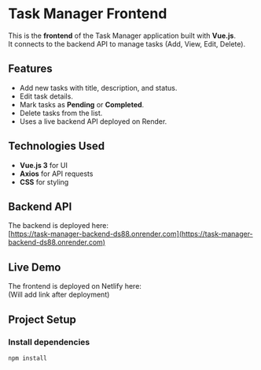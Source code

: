 # Task Manager Frontend

This is the **frontend** of the Task Manager application built with **Vue.js**.  
It connects to the backend API to manage tasks (Add, View, Edit, Delete).

## Features
- Add new tasks with title, description, and status.
- Edit task details.
- Mark tasks as **Pending** or **Completed**.
- Delete tasks from the list.
- Uses a live backend API deployed on Render.

## Technologies Used
- **Vue.js 3** for UI
- **Axios** for API requests
- **CSS** for styling

## Backend API
The backend is deployed here:  
[https://task-manager-backend-ds88.onrender.com](https://task-manager-backend-ds88.onrender.com)

## Live Demo
The frontend is deployed on Netlify here:  
(Will add link after deployment)

## Project Setup

### Install dependencies
```bash
npm install
